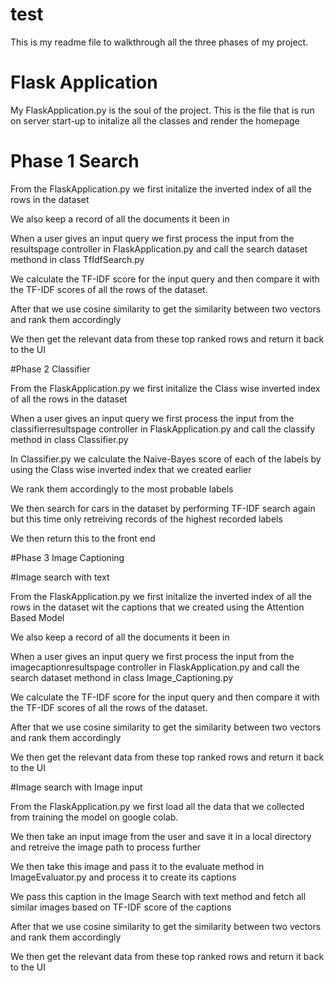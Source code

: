 # test

This is my readme file to walkthrough all the three phases of my project.

# Flask Application

My FlaskApplication.py is the soul of the project. This is the file that is run on server start-up to initalize all the classes and render the homepage


# Phase 1 Search

From the FlaskApplication.py we first initalize the inverted index of all the rows in the dataset 

We also keep a record of all the documents it been in

When a user gives an input query we first process the input from the resultspage controller in FlaskApplication.py and call the search dataset methond in class TfIdfSearch.py

We calculate the TF-IDF score for the input query and then compare it with the TF-IDF scores of all the rows of the dataset.

After that we use cosine similarity to get the similarity between two vectors and rank them accordingly

We then get the relevant data from these top ranked rows and return it back to the UI

#Phase 2 Classifier

From the FlaskApplication.py we first initalize the Class wise inverted index of all the rows in the dataset 

When a user gives an input query we first process the input from the classifierresultspage controller in FlaskApplication.py and call the classify method in class Classifier.py

In Classifier.py we calculate the Naive-Bayes score of each of the labels by using the Class wise inverted index that we created earlier

We rank them accordingly to the most probable labels

We then search for cars in the dataset by performing TF-IDF search again but this time only retreiving records of the highest recorded labels

We then return this to the front end

#Phase 3 Image Captioning

#Image search with text

From the FlaskApplication.py we first initalize the inverted index of all the rows in the dataset wit the captions that we created using the Attention Based Model

We also keep a record of all the documents it been in

When a user gives an input query we first process the input from the imagecaptionresultspage controller in FlaskApplication.py and call the search dataset methond in class Image_Captioning.py

We calculate the TF-IDF score for the input query and then compare it with the TF-IDF scores of all the rows of the dataset.

After that we use cosine similarity to get the similarity between two vectors and rank them accordingly

We then get the relevant data from these top ranked rows and return it back to the UI

#Image search with Image input

From the FlaskApplication.py we first load all the data that we collected from training the model on google colab.

We then take an input image from the user and save it in a local directory and retreive the image path to process further

We then take this image and pass it to the evaluate method in ImageEvaluator.py and process it to create its captions

We pass this caption in the Image Search with text method and fetch all similar images based on TF-IDF score of the captions

After that we use cosine similarity to get the similarity between two vectors and rank them accordingly

We then get the relevant data from these top ranked rows and return it back to the UI